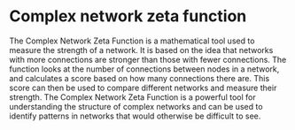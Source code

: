# Complex network zeta function

The Complex Network Zeta Function is a mathematical tool used to measure the strength of a network. It is based on the idea that networks with more connections are stronger than those with fewer connections. The function looks at the number of connections between nodes in a network, and calculates a score based on how many connections there are. This score can then be used to compare different networks and measure their strength. The Complex Network Zeta Function is a powerful tool for understanding the structure of complex networks and can be used to identify patterns in networks that would otherwise be difficult to see.
